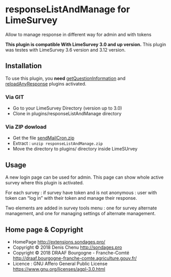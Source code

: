 # responseListAndManage for LimeSurvey

Allow to manage response in different way for admin and with tokens

**This plugin is compatible With LimeSurvey 3.0 and up version.** This plugin was testes with LimeSurvey 3.6 version and 3.12 version.

## Installation

To use this plugin, you **need** [getQuestionInformation](https://gitlab.com/SondagesPro/coreAndTools/getQuestionInformation) and [reloadAnyResponse](https://gitlab.com/SondagesPro/coreAndTools/reloadAnyResponse) plugins activated.

### Via GIT
- Go to your LimeSurvey Directory (version up to 3.0)
- Clone in plugins/responseListAndManage directory

### Via ZIP dowload
- Get the file [sendMailCron.zip](https://extensions.sondages.pro/IMG/auto/responseListAndManage.zip)
- Extract : `unzip responseListAndManage.zip`
- Move the directory to plugins/ directory inside LimeSUrvey


## Usage

A new login page can be used for admin. This page can show whole active survey where this plugin is activated.

For each survey : if survey have token and is not anonymous : user with token can “log in” with their token and manage their response.

Two elements are added in survey tools menu : one for survey alternate management, and one for managing settings of alternate management.

## Home page & Copyright
- HomePage <http://extensions.sondages.pro/>
- Copyright © 2018 Denis Chenu <http://sondages.pro>
- Copyright © 2018 DRAAF Bourgogne - Franche-Comté <http://draaf.bourgogne-franche-comte.agriculture.gouv.fr/>
- Licence : GNU Affero General Public License <https://www.gnu.org/licenses/agpl-3.0.html>

